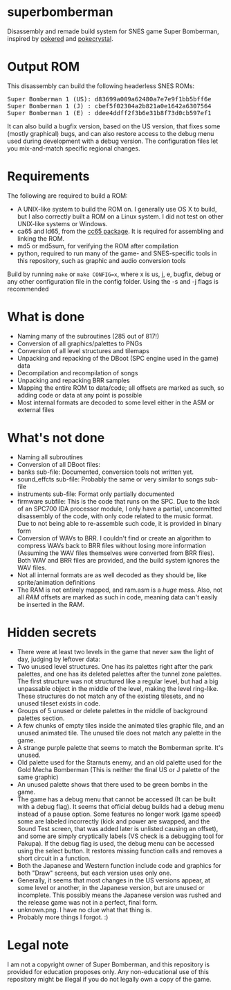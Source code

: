 # superbomberman
Disassembly and remade build system for SNES game Super Bomberman, inspired by [pokered](https://github.com/iimarckus/pokered) and [pokecrystal](https://github.com/kanzure/pokecrystal).

# Output ROM
This disassembly can build the following headerless SNES ROMs:
<pre>
Super Bomberman 1 (US): d83699a009a62480a7e7e9f1bb5bff6e
Super Bomberman 1 (J) : cbef5f02304a2b821a0e1642a6307564
Super Bomberman 1 (E) : ddee4ddff2f3b6e31b8f73d0cb597ef1
</pre>
It can also build a bugfix version, based on the US version, that fixes some (mostly graphical) bugs, and can also restore access to the debug menu used during development with a debug version. The configuration files let you mix-and-match specific regional changes.

# Requirements
The following are required to build a ROM:
* A UNIX-like system to build the ROM on. I generally use OS X to build, but I also correctly built a ROM on a Linux system. I did not test on other UNIX-like systems or Windows.
* ca65 and ld65, from the [cc65 package](https://github.com/cc65/cc65). It is required for assembling and linking the ROM.
* md5 or md5sum, for verifying the ROM after compilation
* python, required to run many of the game- and SNES-specific tools in this repository, such as graphic and audio conversion tools

Build by running <code>make</code> or <code>make CONFIG=x</code>, where x is us, j, e, bugfix, debug or any other configuration file in the config folder. Using the -s and -j flags is recommended

# What is done
* Naming many of the subroutines (285 out of 817!)
* Conversion of all graphics/palettes to PNGs
* Conversion of all level structures and tilemaps
* Unpacking and repacking of the DBoot (SPC engine used in the game) data
* Decompilation and recompilation of songs
* Unpacking and repacking BRR samples
* Mapping the entire ROM to data/code; all offsets are marked as such, so adding code or data at any point is possible
* Most internal formats are decoded to some level either in the ASM or external files

# What's not done
* Naming all subroutines
* Conversion of all DBoot files:
 * banks sub-file: Documented, conversion tools not written yet.
 * sound_effcts sub-file: Probably the same or very similar to songs sub-file
 * instruments sub-file: Format only partially documented
 * firmware subfile: This is the code that runs on the SPC. Due to the lack of an SPC700 IDA processor module, I only have a partial, uncommitted disassembly of the code, with only code related to the music format. Due to not being able to re-assemble such code, it is provided in binary form
 * Conversion of WAVs to BRR. I couldn't find or create an algorithm to compress WAVs back to BRR files without losing more information (Assuming the WAV files themselves were converted from BRR files). Both WAV and BRR files are provided, and the build system ignores the WAV files.
* Not all internal formats are as well decoded as they should be, like sprite/animation definitions
* The RAM is not entirely mapped, and ram.asm is a *huge* mess. Also, not all *RAM* offsets are marked as such in code, meaning data can't easily be inserted in the RAM.

# Hidden secrets
* There were at least two levels in the game that never saw the light of day, judging by leftover data:
 * Two unused level structures. One has its palettes right after the park palettes, and one has its deleted palettes after the tunnel zone palettes. The first structure was not structured like a regular level, but had a big unpassable object in the middle of the level, making the level ring-like. These structures do not match any of the existing tilesets, and no unused tileset exists in code.
 * Groups of 5 unused or delete palettes in the middle of background palettes section.
 * A few chunks of empty tiles inside the animated tiles graphic file, and an unused animated tile. The unused tile does not match any palette in the game.
* A strange purple palette that seems to match the Bomberman sprite. It's unused.
* Old palette used for the Starnuts enemy, and an old palette used for the Gold Mecha Bomberman (This is neither the final US or J palette of the same graphic)
* An unused palette shows that there used to be green bombs in the game.
* The game has a debug menu that cannot be accessed (It can be built with a debug flag). It seems that official debug builds had a debug menu instead of a pause option. Some features no longer work (game speed) some are labeled incorrectly (kick and power are swapped, and the Sound Test screen, that was added later is unlisted causing an offset), and some are simply cryptically labels (VS check is a debugging tool for Pakupa). If the debug flag is used, the debug menu can be accessed using the select button. It restores missing function calls and removes a short circuit in a function.
* Both the Japanese and Western function include code and graphics for both "Draw" screens, but each version uses only one.
* Generally, it seems that most changes in the US versions appear, at some level or another, in the Japanese version, but are unused or incomplete. This possibly means the Japanese version was rushed and the release game was not in a perfect, final form.
* unknown.png. I have no clue what that thing is.
* Probably more things I forgot. :)

# Legal note
I am not a copyright owner of Super Bomberman, and this repository is provided for education proposes only. Any non-educational use of this repository might be illegal if you do not legally own a copy of the game.
